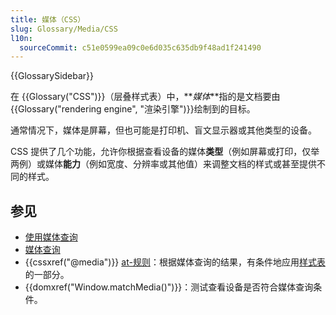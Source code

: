 ```yaml
---
title: 媒体（CSS）
slug: Glossary/Media/CSS
l10n:
  sourceCommit: c51e0599ea09c0e6d035c635db9f48ad1f241490
---
```


{{GlossarySidebar}}

在 {{Glossary("CSS")}}（层叠样式表）中，**_媒体_**指的是文档要由{{Glossary("rendering engine", "渲染引擎")}}绘制到的目标。

通常情况下，媒体是屏幕，但也可能是打印机、盲文显示器或其他类型的设备。

CSS 提供了几个功能，允许你根据查看设备的媒体**类型**（例如屏幕或打印，仅举两例）或媒体**能力**（例如宽度、分辨率或其他值）来调整文档的样式或甚至提供不同的样式。

## 参见

- [使用媒体查询](/zh-CN/docs/Web/CSS/CSS_media_queries/Using_media_queries)
- [媒体查询](/zh-CN/docs/Web/CSS/CSS_media_queries)
- {{cssxref("@media")}} [at-规则](/zh-CN/docs/Web/CSS/At-rule)：根据媒体查询的结果，有条件地应用[样式表](/zh-CN/docs/Learn/CSS/First_steps/How_CSS_works#applying_css_to_the_dom)的一部分。
- {{domxref("Window.matchMedia()")}}：测试查看设备是否符合媒体查询条件。
